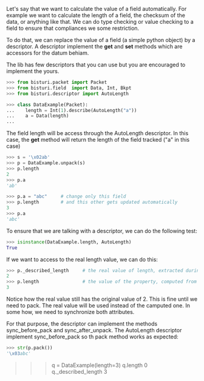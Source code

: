 Let's say that we want to calculate the value of a field automatically. 
For example we want to calculate the length of a field, the checksum of the data,
or anything like that.
We can do type checking or value checking to a field to ensure that compliances
we some restriction.

To do that, we can replace the value of a field (a simple python object) by a descriptor.
A descriptor implement the __get__ and __set__ methods which are accessors for the datum
behiam.

The lib has few descriptors that you can use but you are encouraged to implement the yours.

```python
>>> from bisturi.packet import Packet
>>> from bisturi.field  import Data, Int, Bkpt
>>> from bisturi.descriptor import AutoLength

>>> class DataExample(Packet):
...    length = Int(1).describe(AutoLength("a"))
...    a = Data(length)
...

```

The field length will be access through the AutoLength descriptor. In this case, the 
__get__ method will return the length of the field tracked ("a" in this case)

```python
>>> s = '\x02ab'
>>> p = DataExample.unpack(s)
>>> p.length
2
>>> p.a
'ab'

>>> p.a = "abc"     # change only this field
>>> p.length        # and this other gets updated automatically
3
>>> p.a
'abc'

```

To ensure that we are talking with a descriptor, we can do the following test:

```python
>>> isinstance(DataExample.length, AutoLength)
True

```

If we want to access to the real length value, we can do this:

```python
>>> p._described_length     # the real value of length, extracted during the unpack phase
2
>>> p.length                # the value of the property, computed from the length of the field "a"
3

```

Notice how the real value still has the original value of 2. This is fine until we need
to pack. The real value will be used instead of the camputed one.
In some how, we need to synchronize both attributes. 

For that purpose, the descriptor can implement the methods sync_before_pack and sync_after_unpack.
The AutoLength descriptor implement sync_before_pack so th pack method works as expected:

```python
>>> str(p.pack())
'\x03abc'

```

>>> q = DataExample(length=3)
>>> q.length
0
>>> q._described_length
3
